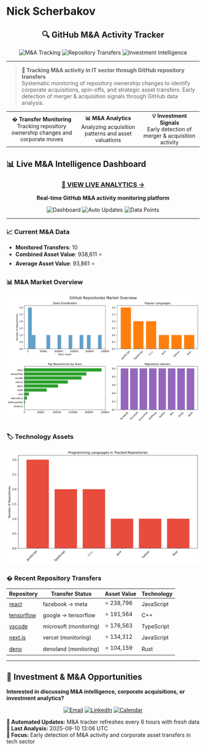 # Nick Scherbakov

<div align="center">

## 🔍 GitHub M&A Activity Tracker

<img src="https://img.shields.io/badge/M%26A-Tracking-2ea44f?style=for-the-badge&logo=trending-up" alt="M&A Tracking">
<img src="https://img.shields.io/badge/Repository-Transfers-blue?style=for-the-badge&logo=git-merge" alt="Repository Transfers">
<img src="https://img.shields.io/badge/Investment-Intelligence-gold?style=for-the-badge&logo=chart-line" alt="Investment Intelligence">

</div>

---

> **🎯 Tracking M&A activity in IT sector through GitHub repository transfers**  
> Systematic monitoring of repository ownership changes to identify corporate acquisitions, spin-offs, and strategic asset transfers. Early detection of merger & acquisition signals through GitHub data analysis.

<div align="center">
<table>
<tr>
<td align="center"><strong>� Transfer Monitoring</strong><br/>Tracking repository ownership changes and corporate moves</td>
<td align="center"><strong>📊 M&A Analytics</strong><br/>Analyzing acquisition patterns and asset valuations</td>
<td align="center"><strong>💡 Investment Signals</strong><br/>Early detection of merger & acquisition activity</td>
</tr>
</table>
</div>

## 📊 Live M&A Intelligence Dashboard

<div align="center">

### [🔴 VIEW LIVE ANALYTICS →](https://nickscherbakov.github.io/NickScherbakov/)

**Real-time GitHub M&A activity monitoring platform**

![Dashboard](https://img.shields.io/badge/Status-Live-brightgreen?style=for-the-badge&logo=statuspage)
![Auto Updates](https://img.shields.io/badge/Updates-Every%206h-blue?style=for-the-badge&logo=clockify)
![Data Points](https://img.shields.io/badge/Tracking-938k%20Stars-yellow?style=for-the-badge&logo=star)

</div>

---

### 📈 Current M&A Data

- **Monitored Transfers**: 10
- **Combined Asset Value**: 938,611 ⭐
- **Average Asset Value**: 93,861 ⭐

### 📊 M&A Market Overview
![Market Overview](charts/overview.png)

### 🏷️ Technology Assets
![Languages](charts/languages.png)

### � Recent Repository Transfers
| Repository | Transfer Status | Asset Value | Technology |
|------------|-----------------|-------------|------------|
| [react](https://github.com/facebook/react) | facebook → meta | ⭐ 238,796 | JavaScript |
| [tensorflow](https://github.com/tensorflow/tensorflow) | google → tensorflow | ⭐ 191,564 | C++ |
| [vscode](https://github.com/microsoft/vscode) | microsoft (monitoring) | ⭐ 176,563 | TypeScript |
| [next.js](https://github.com/vercel/next.js) | vercel (monitoring) | ⭐ 134,312 | JavaScript |
| [deno](https://github.com/denoland/deno) | denoland (monitoring) | ⭐ 104,159 | Rust |

---

## 💼 Investment & M&A Opportunities

**Interested in discussing M&A intelligence, corporate acquisitions, or investment analytics?**

<div align="center">

[![Email](https://img.shields.io/badge/Email-Professional%20Contact-red?style=for-the-badge&logo=gmail)](mailto:your-email@example.com)
[![LinkedIn](https://img.shields.io/badge/LinkedIn-Let's%20Connect-blue?style=for-the-badge&logo=linkedin)](https://linkedin.com/in/your-profile)
[![Calendar](https://img.shields.io/badge/Schedule-Discussion-green?style=for-the-badge&logo=calendly)](https://calendly.com/your-calendar)

</div>

**🔄 Automated Updates:** M&A tracker refreshes every 6 hours with fresh data  
**📅 Last Analysis:** 2025-09-10 13:06 UTC  
**🎯 Focus:** Early detection of M&A activity and corporate asset transfers in tech sector
